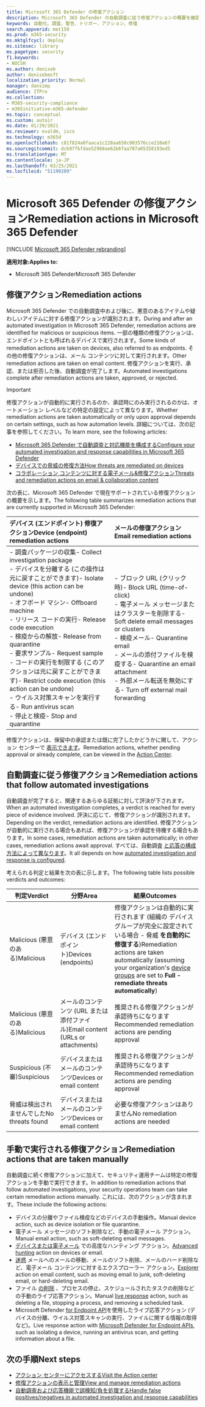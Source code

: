 ```yaml
---
title: Microsoft 365 Defender の修復アクション
description: Microsoft 365 Defender の自動調査に従う修復アクションの概要を確認する
keywords: 自動化、調査、警告、トリガー、アクション、修復
search.appverid: met150
ms.prod: m365-security
ms.mktglfcycl: deploy
ms.sitesec: library
ms.pagetype: security
f1.keywords:
- NOCSH
ms.author: deniseb
author: denisebmsft
localization_priority: Normal
manager: dansimp
audience: ITPro
ms.collection:
- M365-security-compliance
- m365initiative-m365-defender
ms.topic: conceptual
ms.custom: autoir
ms.date: 01/29/2021
ms.reviewer: evaldm, isco
ms.technology: m365d
ms.openlocfilehash: c81f824a0faaca1c228aa650c003576cce210a67
ms.sourcegitcommit: dcb97fbfdae52960ae62b6faa707a05358193ed5
ms.translationtype: MT
ms.contentlocale: ja-JP
ms.lasthandoff: 03/25/2021
ms.locfileid: "51199209"
---
```

# <a name="remediation-actions-in-microsoft-365-defender"></a><span data-ttu-id="1e1ed-104">Microsoft 365 Defender の修復アクション</span><span class="sxs-lookup"><span data-stu-id="1e1ed-104">Remediation actions in Microsoft 365 Defender</span></span>

[!INCLUDE [Microsoft 365 Defender rebranding](../includes/microsoft-defender.md)]


<span data-ttu-id="1e1ed-105">**適用対象:**</span><span class="sxs-lookup"><span data-stu-id="1e1ed-105">**Applies to:**</span></span>
- <span data-ttu-id="1e1ed-106">Microsoft 365 Defender</span><span class="sxs-lookup"><span data-stu-id="1e1ed-106">Microsoft 365 Defender</span></span>

## <a name="remediation-actions"></a><span data-ttu-id="1e1ed-107">修復アクション</span><span class="sxs-lookup"><span data-stu-id="1e1ed-107">Remediation actions</span></span>

<span data-ttu-id="1e1ed-108">Microsoft 365 Defender での自動調査中および後に、悪意のあるアイテムや疑わしいアイテムに対する修復アクションが識別されます。</span><span class="sxs-lookup"><span data-stu-id="1e1ed-108">During and after an automated investigation in Microsoft 365 Defender, remediation actions are identified for malicious or suspicious items.</span></span> <span data-ttu-id="1e1ed-109">一部の種類の修復アクションは、エンドポイントとも呼ばれるデバイスで実行されます。</span><span class="sxs-lookup"><span data-stu-id="1e1ed-109">Some kinds of remediation actions are taken on devices, also referred to as endpoints.</span></span> <span data-ttu-id="1e1ed-110">その他の修復アクションは、メール コンテンツに対して実行されます。</span><span class="sxs-lookup"><span data-stu-id="1e1ed-110">Other remediation actions are taken on email content.</span></span> <span data-ttu-id="1e1ed-111">修復アクションを実行、承認、または拒否した後、自動調査が完了します。</span><span class="sxs-lookup"><span data-stu-id="1e1ed-111">Automated investigations complete after remediation actions are taken, approved, or rejected.</span></span>

> [!IMPORTANT]
> <span data-ttu-id="1e1ed-112">修復アクションが自動的に実行されるのか、承認時にのみ実行されるのかは、オートメーション レベルなどの特定の設定によって異なります。</span><span class="sxs-lookup"><span data-stu-id="1e1ed-112">Whether remediation actions are taken automatically or only upon approval depends on certain settings, such as how automation levels.</span></span> <span data-ttu-id="1e1ed-113">詳細については、次の記事を参照してください。</span><span class="sxs-lookup"><span data-stu-id="1e1ed-113">To learn more, see the following articles:</span></span>
> - [<span data-ttu-id="1e1ed-114">Microsoft 365 Defender で自動調査と対応機能を構成する</span><span class="sxs-lookup"><span data-stu-id="1e1ed-114">Configure your automated investigation and response capabilities in Microsoft 365 Defender</span></span>](m365d-configure-auto-investigation-response.md)
> - [<span data-ttu-id="1e1ed-115">デバイスでの脅威の修復方法</span><span class="sxs-lookup"><span data-stu-id="1e1ed-115">How threats are remediated on devices</span></span>](../defender-endpoint/automated-investigations.md)
> - [<span data-ttu-id="1e1ed-116">コラボレーション コンテンツに対する電子メール&修復アクション</span><span class="sxs-lookup"><span data-stu-id="1e1ed-116">Threats and remediation actions on email & collaboration content</span></span>](../office-365-security/air-remediation-actions.md#threats-and-remediation-actions)

<span data-ttu-id="1e1ed-117">次の表に、Microsoft 365 Defender で現在サポートされている修復アクションの概要を示します。</span><span class="sxs-lookup"><span data-stu-id="1e1ed-117">The following table summarizes remediation actions that are currently supported in Microsoft 365 Defender:</span></span> 

|<span data-ttu-id="1e1ed-118">デバイス (エンドポイント) 修復アクション</span><span class="sxs-lookup"><span data-stu-id="1e1ed-118">Device (endpoint) remediation actions</span></span>  |<span data-ttu-id="1e1ed-119">メールの修復アクション</span><span class="sxs-lookup"><span data-stu-id="1e1ed-119">Email remediation actions</span></span>  |
|:---------|:---------|
|<span data-ttu-id="1e1ed-120">- 調査パッケージの収集</span><span class="sxs-lookup"><span data-stu-id="1e1ed-120">- Collect investigation package</span></span> <br/><span data-ttu-id="1e1ed-121">- デバイスを分離する (この操作は元に戻すことができます)</span><span class="sxs-lookup"><span data-stu-id="1e1ed-121">- Isolate device (this action can be undone)</span></span><br/><span data-ttu-id="1e1ed-122">- オフボード マシン</span><span class="sxs-lookup"><span data-stu-id="1e1ed-122">- Offboard machine</span></span> <br/><span data-ttu-id="1e1ed-123">- リリース コードの実行</span><span class="sxs-lookup"><span data-stu-id="1e1ed-123">- Release code execution</span></span> <br/><span data-ttu-id="1e1ed-124">- 検疫からの解放</span><span class="sxs-lookup"><span data-stu-id="1e1ed-124">- Release from quarantine</span></span> <br/><span data-ttu-id="1e1ed-125">- 要求サンプル</span><span class="sxs-lookup"><span data-stu-id="1e1ed-125">- Request sample</span></span> <br/><span data-ttu-id="1e1ed-126">- コードの実行を制限する (このアクションは元に戻すことができます)</span><span class="sxs-lookup"><span data-stu-id="1e1ed-126">- Restrict code execution (this action can be undone)</span></span> <br/><span data-ttu-id="1e1ed-127">- ウイルス対策スキャンを実行する</span><span class="sxs-lookup"><span data-stu-id="1e1ed-127">- Run antivirus scan</span></span> <br/><span data-ttu-id="1e1ed-128">- 停止と検疫</span><span class="sxs-lookup"><span data-stu-id="1e1ed-128">- Stop and quarantine</span></span>      |<span data-ttu-id="1e1ed-129">- ブロック URL (クリック時)</span><span class="sxs-lookup"><span data-stu-id="1e1ed-129">- Block URL (time-of-click)</span></span><br/><span data-ttu-id="1e1ed-130">- 電子メール メッセージまたはクラスターを削除する</span><span class="sxs-lookup"><span data-stu-id="1e1ed-130">- Soft delete email messages or clusters</span></span><br/><span data-ttu-id="1e1ed-131">- 検疫メール</span><span class="sxs-lookup"><span data-stu-id="1e1ed-131">- Quarantine email</span></span><br/><span data-ttu-id="1e1ed-132">- メールの添付ファイルを検疫する</span><span class="sxs-lookup"><span data-stu-id="1e1ed-132">- Quarantine an email attachment</span></span><br/><span data-ttu-id="1e1ed-133">- 外部メール転送を無効にする</span><span class="sxs-lookup"><span data-stu-id="1e1ed-133">- Turn off external mail forwarding</span></span>          |

<span data-ttu-id="1e1ed-134">修復アクションは、保留中の承認または既に完了したかどうかに関して、アクション センターで [表示できます](m365d-action-center.md)。</span><span class="sxs-lookup"><span data-stu-id="1e1ed-134">Remediation actions, whether pending approval or already complete, can be viewed in the [Action Center](m365d-action-center.md).</span></span>

## <a name="remediation-actions-that-follow-automated-investigations"></a><span data-ttu-id="1e1ed-135">自動調査に従う修復アクション</span><span class="sxs-lookup"><span data-stu-id="1e1ed-135">Remediation actions that follow automated investigations</span></span>

<span data-ttu-id="1e1ed-136">自動調査が完了すると、関連するあらゆる証拠に対して評決が下されます。</span><span class="sxs-lookup"><span data-stu-id="1e1ed-136">When an automated investigation completes, a verdict is reached for every piece of evidence involved.</span></span> <span data-ttu-id="1e1ed-137">評決に応じて、修復アクションが識別されます。</span><span class="sxs-lookup"><span data-stu-id="1e1ed-137">Depending on the verdict, remediation actions are identified.</span></span> <span data-ttu-id="1e1ed-138">修復アクションが自動的に実行される場合もあれば、修復アクションが承認を待機する場合もあります。</span><span class="sxs-lookup"><span data-stu-id="1e1ed-138">In some cases, remediation actions are taken automatically; in other cases, remediation actions await approval.</span></span> <span data-ttu-id="1e1ed-139">すべては、自動調査 [と応答の構成方法によって異なります](m365d-configure-auto-investigation-response.md)。</span><span class="sxs-lookup"><span data-stu-id="1e1ed-139">It all depends on how [automated investigation and response is configured](m365d-configure-auto-investigation-response.md).</span></span>

<span data-ttu-id="1e1ed-140">考えられる判定と結果を次の表に示します。</span><span class="sxs-lookup"><span data-stu-id="1e1ed-140">The following table lists possible verdicts and outcomes:</span></span>

| <span data-ttu-id="1e1ed-141">判定</span><span class="sxs-lookup"><span data-stu-id="1e1ed-141">Verdict</span></span>    | <span data-ttu-id="1e1ed-142">分野</span><span class="sxs-lookup"><span data-stu-id="1e1ed-142">Area</span></span>    | <span data-ttu-id="1e1ed-143">結果</span><span class="sxs-lookup"><span data-stu-id="1e1ed-143">Outcomes</span></span>|
|------|------|------|
| <span data-ttu-id="1e1ed-144">Malicious (悪意のある)</span><span class="sxs-lookup"><span data-stu-id="1e1ed-144">Malicious</span></span>    | <span data-ttu-id="1e1ed-145">デバイス (エンドポイント)</span><span class="sxs-lookup"><span data-stu-id="1e1ed-145">Devices (endpoints)</span></span>    | <span data-ttu-id="1e1ed-146">修復アクションは自動的に実行されます (組織の [](m365d-configure-auto-investigation-response.md#review-or-change-the-automation-level-for-device-groups)デバイス グループが完全に設定されている場合 - 脅威 **を自動的に修復する**)</span><span class="sxs-lookup"><span data-stu-id="1e1ed-146">Remediation actions are taken automatically (assuming your organization's [device groups](m365d-configure-auto-investigation-response.md#review-or-change-the-automation-level-for-device-groups) are set to **Full - remediate threats automatically**)</span></span>|
| <span data-ttu-id="1e1ed-147">Malicious (悪意のある)</span><span class="sxs-lookup"><span data-stu-id="1e1ed-147">Malicious</span></span>    | <span data-ttu-id="1e1ed-148">メールのコンテンツ (URL または添付ファイル)</span><span class="sxs-lookup"><span data-stu-id="1e1ed-148">Email content (URLs or attachments)</span></span> | <span data-ttu-id="1e1ed-149">推奨される修復アクションが承認待ちになります</span><span class="sxs-lookup"><span data-stu-id="1e1ed-149">Recommended remediation actions are pending approval</span></span>|
| <span data-ttu-id="1e1ed-150">Suspicious (不審)</span><span class="sxs-lookup"><span data-stu-id="1e1ed-150">Suspicious</span></span>    | <span data-ttu-id="1e1ed-151">デバイスまたはメールのコンテンツ</span><span class="sxs-lookup"><span data-stu-id="1e1ed-151">Devices or email content</span></span> | <span data-ttu-id="1e1ed-152">推奨される修復アクションが承認待ちになります</span><span class="sxs-lookup"><span data-stu-id="1e1ed-152">Recommended remediation actions are pending approval</span></span>|
| <span data-ttu-id="1e1ed-153">脅威は検出されませんでした</span><span class="sxs-lookup"><span data-stu-id="1e1ed-153">No threats found</span></span>    | <span data-ttu-id="1e1ed-154">デバイスまたはメールのコンテンツ</span><span class="sxs-lookup"><span data-stu-id="1e1ed-154">Devices or email content</span></span>    | <span data-ttu-id="1e1ed-155">必要な修復アクションはありません</span><span class="sxs-lookup"><span data-stu-id="1e1ed-155">No remediation actions are needed</span></span>|


## <a name="remediation-actions-that-are-taken-manually"></a><span data-ttu-id="1e1ed-156">手動で実行される修復アクション</span><span class="sxs-lookup"><span data-stu-id="1e1ed-156">Remediation actions that are taken manually</span></span>

<span data-ttu-id="1e1ed-157">自動調査に続く修復アクションに加えて、セキュリティ運用チームは特定の修復アクションを手動で実行できます。</span><span class="sxs-lookup"><span data-stu-id="1e1ed-157">In addition to remediation actions that follow automated investigations, your security operations team can take certain remediation actions manually.</span></span> <span data-ttu-id="1e1ed-158">これには、次のアクションが含まれます。</span><span class="sxs-lookup"><span data-stu-id="1e1ed-158">These include the following actions:</span></span>

- <span data-ttu-id="1e1ed-159">デバイスの分離やファイル検疫などのデバイスの手動操作。</span><span class="sxs-lookup"><span data-stu-id="1e1ed-159">Manual device action, such as device isolation or file quarantine.</span></span>
- <span data-ttu-id="1e1ed-160">電子メール メッセージのソフト削除など、手動の電子メール アクション。</span><span class="sxs-lookup"><span data-stu-id="1e1ed-160">Manual email action, such as soft-deleting email messages.</span></span> 
- <span data-ttu-id="1e1ed-161">[デバイスまたは電子メール](../defender-endpoint/advanced-hunting-overview.md) での高度なハンティング アクション。</span><span class="sxs-lookup"><span data-stu-id="1e1ed-161">[Advanced hunting](../defender-endpoint/advanced-hunting-overview.md) action on devices or email.</span></span>
- <span data-ttu-id="1e1ed-162">[迷惑](../office-365-security/threat-explorer.md) メールへのメールの移動、メールのソフト削除、メールのハード削除など、電子メール コンテンツに対するエクスプローラー アクション。</span><span class="sxs-lookup"><span data-stu-id="1e1ed-162">[Explorer](../office-365-security/threat-explorer.md) action on email content, such as moving email to junk, soft-deleting email, or hard-deleting email.</span></span>
- <span data-ttu-id="1e1ed-163">ファイル [の削除](https://docs.microsoft.com/windows/security/threat-protection/microsoft-defender-atp/live-response) 、プロセスの停止、スケジュールされたタスクの削除などの手動のライブ応答アクション。</span><span class="sxs-lookup"><span data-stu-id="1e1ed-163">Manual [live response](https://docs.microsoft.com/windows/security/threat-protection/microsoft-defender-atp/live-response) action, such as deleting a file, stopping a process, and removing a scheduled task.</span></span>
- <span data-ttu-id="1e1ed-164">Microsoft Defender [for Endpoint API](../defender-endpoint/management-apis.md#microsoft-defender-for-endpoint-apis)を使用したライブ応答アクション (デバイスの分離、ウイルス対策スキャンの実行、ファイルに関する情報の取得など)。</span><span class="sxs-lookup"><span data-stu-id="1e1ed-164">Live response action with [Microsoft Defender for Endpoint APIs](../defender-endpoint/management-apis.md#microsoft-defender-for-endpoint-apis), such as isolating a device, running an antivirus scan, and getting information about a file.</span></span> 

## <a name="next-steps"></a><span data-ttu-id="1e1ed-165">次の手順</span><span class="sxs-lookup"><span data-stu-id="1e1ed-165">Next steps</span></span>

- [<span data-ttu-id="1e1ed-166">アクション センターにアクセスする</span><span class="sxs-lookup"><span data-stu-id="1e1ed-166">Visit the Action center</span></span>](m365d-action-center.md)
- [<span data-ttu-id="1e1ed-167">修復アクションの表示と管理</span><span class="sxs-lookup"><span data-stu-id="1e1ed-167">View and manage remediation actions</span></span>]( m365d-autoir-actions.md)
- [<span data-ttu-id="1e1ed-168">自動調査および応答機能で誤検知/負を処理する</span><span class="sxs-lookup"><span data-stu-id="1e1ed-168">Handle false positives/negatives in automated investigation and response capabilities</span></span>](m365d-autoir-report-false-positives-negatives.md)
